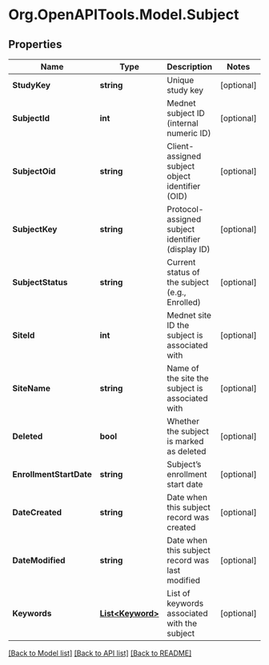 # Org.OpenAPITools.Model.Subject

## Properties

Name | Type | Description | Notes
------------ | ------------- | ------------- | -------------
**StudyKey** | **string** | Unique study key | [optional] 
**SubjectId** | **int** | Mednet subject ID (internal numeric ID) | [optional] 
**SubjectOid** | **string** | Client-assigned subject object identifier (OID) | [optional] 
**SubjectKey** | **string** | Protocol-assigned subject identifier (display ID) | [optional] 
**SubjectStatus** | **string** | Current status of the subject (e.g., Enrolled) | [optional] 
**SiteId** | **int** | Mednet site ID the subject is associated with | [optional] 
**SiteName** | **string** | Name of the site the subject is associated with | [optional] 
**Deleted** | **bool** | Whether the subject is marked as deleted | [optional] 
**EnrollmentStartDate** | **string** | Subject’s enrollment start date | [optional] 
**DateCreated** | **string** | Date when this subject record was created | [optional] 
**DateModified** | **string** | Date when this subject record was last modified | [optional] 
**Keywords** | [**List&lt;Keyword&gt;**](Keyword.md) | List of keywords associated with the subject | [optional] 

[[Back to Model list]](../../README.md#documentation-for-models) [[Back to API list]](../../README.md#documentation-for-api-endpoints) [[Back to README]](../../README.md)

